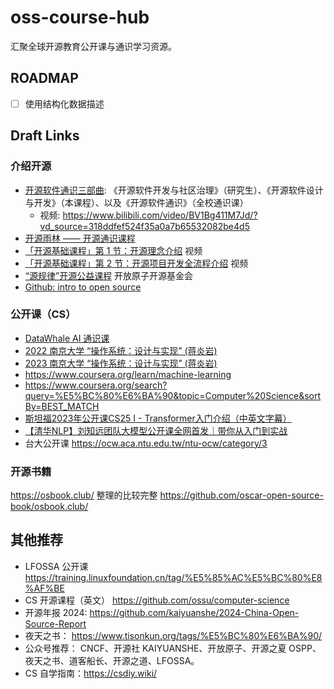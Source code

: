 # oss-course-hub
汇聚全球开源教育公开课与通识学习资源。

## ROADMAP

- [ ] 使用结构化数据描述


## Draft Links

### 介绍开源

- [开源软件通识三部曲](https://github.com/X-lab2017/oss101): 《开源软件开发与社区治理》（研究生）、《开源软件设计与开发》（本课程）、以及《开源软件通识》（全校通识课）
  - 视频: https://www.bilibili.com/video/BV1Bg411M7Jd/?vd_source=318ddfef524f35a0a7b65532082be4d5
- [开源雨林 —— 开源通识课程](https://www.osrainforest.org/)
- [「开源基础课程」第 1 节：开源理念介绍](https://www.bilibili.com/video/BV1GQ4y1V7eS/?spm_id_from=333.337.search-card.all.click) 视频
- [「开源基础课程」第 2 节：开源项目开发全流程介绍](https://www.bilibili.com/video/BV1LH4y1y7Pc/?spm_id_from=333.999.0.0&vd_source=318ddfef524f35a0a7b65532082be4d5) 视频
- [“源规律”开源公益课程](https://www.bilibili.com/video/BV1Ch411K7ZD/?spm_id_from=333.337.search-card.all.click&vd_source=318ddfef524f35a0a7b65532082be4d5) 开放原子开源基金会
- [Github: intro to open source](https://education.github.com/experiences/intro_to_open_source)

### 公开课（CS）

- [DataWhale AI 通识课](https://www.datawhale.cn/home)
- [2022 南京大学 “操作系统：设计与实现” (蒋炎岩)](https://space.bilibili.com/202224425/channel/collectiondetail)
- [2023 南京大学 “操作系统：设计与实现” (蒋炎岩)](https://space.bilibili.com/202224425/channel/collectiondetail?sid=1116786)
- https://www.coursera.org/learn/machine-learning
- https://www.coursera.org/search?query=%E5%BC%80%E6%BA%90&topic=Computer%20Science&sortBy=BEST_MATCH
- [斯坦福2023年公开课CS25 I - Transformer入门介绍（中英文字幕）](https://www.youtube.com/watch?v=kog-DHyROks)
- [【清华NLP】刘知远团队大模型公开课全网首发｜带你从入门到实战](https://www.bilibili.com/video/BV1UG411p7zv)
- 台大公开课 https://ocw.aca.ntu.edu.tw/ntu-ocw/category/3



### 开源书籍

https://osbook.club/ 整理的比较完整 https://github.com/oscar-open-source-book/osbook.club/


## 其他推荐

- LFOSSA 公开课 https://training.linuxfoundation.cn/tag/%E5%85%AC%E5%BC%80%E8%AF%BE
- CS 开源课程（英文） https://github.com/ossu/computer-science
- 开源年报 2024: https://github.com/kaiyuanshe/2024-China-Open-Source-Report
- 夜天之书： https://www.tisonkun.org/tags/%E5%BC%80%E6%BA%90/
- 公众号推荐： CNCF、开源社 KAIYUANSHE、开放原子、开源之夏 OSPP、夜天之书、道客船长、开源之道、LFOSSA。
- CS 自学指南：https://csdiy.wiki/
